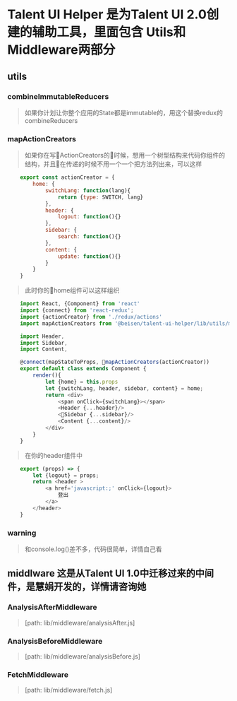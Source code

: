 # Talent UI Helper 是为Talent UI 2.0创建的辅助工具，里面包含 Utils和Middleware两部分

## utils

### combineImmutableReducers
> 如果你计划让你整个应用的State都是immutable的，用这个替换redux的combineReducers

### mapActionCreators
> 如果你在写ActionCreators的时候，想用一个树型结构来代码你组件的结构，并且在传递的时候不用一个一个把方法列出来，可以这样

```js
    export const actionCreator = {
        home: {
            switchLang: function(lang){
                return {type: SWITCH, lang}
            },
            header: {
                logout: function(){}
            },
            sidebar: {
                search: function(){}
            },
            content: {
                update: function(){}
            }
        }
    }
```
> 此时你的home组件可以这样组织

```js
    import React, {Component} from 'react'
    import {connect} from 'react-redux';
    import {actionCreator} from './redux/actions'
    import mapActionCreators from '@beisen/talent-ui-helper/lib/utils/mapActionCreators';

    import Header, 
    import Sidebar,
    import Content,

    @connect(mapStateToProps, mapActionCreators(actionCreator))
    export default class extends Component {
        render(){
            let {home} = this.props
            let {switchLang, header, sidebar, content} = home;
            return <div>
                <span onClick={switchLang}></span>
                <Header {...header}/>
                <Sidebar {...sidebar}/>
                <Content {...content}/>
            </div>
        }
    }
```

> 在你的header组件中
```js
    export (props) => {
        let {logout} = props;
        return <header >
            <a href='javascript:;' onClick={logout}>
                登出
            </a>
        </header>
    }
```

### warning
> 和console.log()差不多，代码很简单，详情自己看

## middlware 这是从Talent UI 1.0中迁移过来的中间件，是慧娟开发的，详情请咨询她

### AnalysisAfterMiddleware 
> [path: lib/middleware/analysisAfter.js] 

### AnalysisBeforeMiddleware 
> [path: lib/middleware/analysisBefore.js]

### FetchMiddleware
> [path: lib/middleware/fetch.js]

